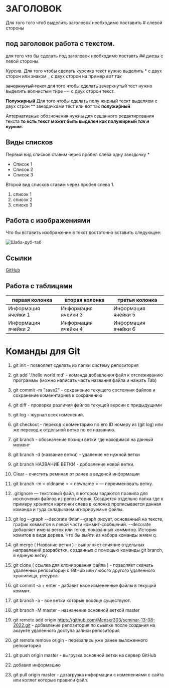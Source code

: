 # ЗАГОЛОВОК 
Для того того чтоб выделить заголовок необходимо поставить # слевой стороны  

## под заголовок работа с текстом.
для того что бы сделать под заголовок необходимо поставть ## диезы с левой стороны.



*Курсив.*
Для того чтобы сделать курсикв текст нужно выделить * с двух сторон или знаком _ с двух сторон на пример _вот так_ 

~~зачеркнутый текст~~ для того чтобы сделать зачеркнутый тест нужно выделить волнистым тире ~~ с двух сторон текст.

**Полужирный** 
Для того  чтобы сделать полу жирный тескт выделяем с двух строн ** звездачками тест или вот так __полужирный__ 

Алтернативные обозночения нужны для сешанного редактирования текста __то есть текст может быть выделен как полужирный *так и курсив.*__

## Виды списков 

Первый вид списков ставим через пробел слева одну звездочку * 
* Список 1
* Список 2 
* Список 3 

Второй вид списков ставим через пробел слева 1.  
1. список 1 
2. список 2
3. списко 3 

## Работа с изображениями 
Что бы вставить изображение в текст достаточно вставить следующее: 

![Шаба-дуб-таб](Rick%20Sanches.JPG)   

## Ссылки 

[GitHub](https://github.com)

## Работа с таблицами 

| первая колонка     | вторая колонка      | третья колонка      |
|--------------------|---------------------|---------------------|
| Информация ячейки 1| Информация ячейки 3 | Информация ячейки 5 |
| Информация ячейки 2| Информация ячейки 4 | Информация ячейки 6 |




# Команды для Git 

1. git init - позволяет сделать из папки систему репозитория 
2. git add '.\hello world.md' - команда добавления файл к отслеживанию программы (можно написать часть названия файла и нажать Tab)
3. git commit -m "save2" - сохранение текущего состояния файлов и сохранение коменнтариев к сохранению 

4. git diff - проверка различия файлов текущей версии с придыдущими
5. git log - журнал всех изменений.
6. git checkout  - переход к коментарию по его ID номеру из (git log) или же переход к отдельной ветке по ее названию.
7. git branch - обозначение позици ветки где находимся на данный момент 
8. git branch -d (название ветки) - удаление не нужной ветки 
9. git branch НАЗВАНИЕ ВЕТКИ - добовление новой ветки.
10. Clear - очистить реминал от ранее в веденой информации
11. git branch -m < oldname > < newname > — переименовать ветку.
12. .gitignore — текстовый файл, в котором задаются правила для исключения файлов из репозитория. Создается отдельно папка где к примеру хронятся картинки слева в колонке прописывается данная команда и туда складываем игнорируемые файлы.
13. git log --graph --decorate Флаг --graph рисует, основанный на тексте, график коммитов в левой части коммит-сообщений. --decorate добавляет имена веток или тегов, показанных коммитов. История комитов в виде дерева. Что бы выйти из набора команды жмем q.
14. git merge ( Название ветки ) - выполняет слияние отдельных направлений разработки, созданных с помощью команды git branch, в единую ветку. 
15. git clone ( ссылка для клонирования файла ) - позволяет скачать удаленный репозиторий с GitHub или любого другого удаленного хранилища, ресурса.
16.  git commit -a + enter - дабавит ьвсе измененные файлы в текущий коммит.
17. git branch -a - все ветки которые вообще существуют.
18. git branch -M master - назначение основной веткой master
19. git remote add origin https://github.com/Menser303/seminar-13-08-2022.git - добавление репозитория по сыылке после создания на акаунте удаленного доступа записи репозитория
20. git remote remove origin - перезапись уже ранее выложенного репозитория
21. git push origin master - выгрузка основной ветки на сервер GitHub
22. добавил информацию
23. git pull origin master - дозагрузка информации с изменениями с сайта или коллег которые правили файл.







